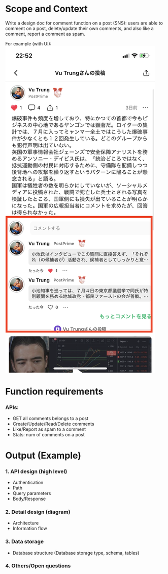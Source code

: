 # Scope and Context

Write a design doc for comment function on a post (SNS): users are able to comment on a post, delete/update their own
comments, and also like a comment, report a comment as spam.

For example (with UI):
![Comments](https://github.com/postprime/postprime-interviews/blob/master/docs/comments.png?raw=true)

# Function requirements

### APIs:

- GET all comments belongs to a post
- Create/Update/Read/Delete comments
- Like/Report as spam to a comment
- Stats: num of comments on a post

# Output (Example)

### 1. API design (high level)

- Authentication
- Path
- Query parameters
- Body/Response

### 2. Detail design (diagram)

- Architecture
- Information flow

### 3. Data storage

- Database structure (Database storage type, schema, tables)

### 4. Others/Open questions
